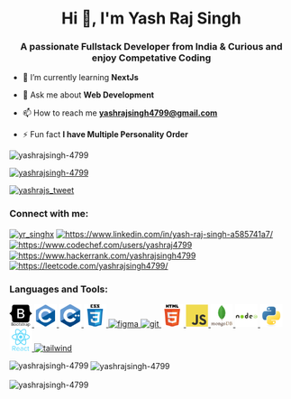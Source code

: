 <h1 align="center">Hi 👋, I'm Yash Raj Singh</h1>
<h3 align="center">A passionate Fullstack Developer from India & Curious and enjoy Competative Coding</h3>

- 🌱 I’m currently learning **NextJs**

- 💬 Ask me about **Web Development**

- 📫 How to reach me **yashrajsingh4799@gmail.com**

- ⚡ Fun fact **I have Multiple Personality Order**

<p align="left"> <img src="https://komarev.com/ghpvc/?username=yashrajsingh-4799&label=Profile%20views&color=0e75b6&style=flat" alt="yashrajsingh-4799" /> </p>

<p align="left"> <a href="https://github.com/ryo-ma/github-profile-trophy"><img src="https://github-profile-trophy.vercel.app/?username=yashrajsingh-4799" alt="yashrajsingh-4799" /></a> </p>

<p align="left"> <a href="https://twitter.com/yashrajs_tweet" target="blank"><img src="https://img.shields.io/twitter/follow/yashrajs_tweet?logo=twitter&style=for-the-badge" alt="yashrajs_tweet" /></a> </p>

<h3 align="left">Connect with me:</h3>
<p align="left">
<a href="https://twitter.com/yr_singhx" target="blank"><img align="center" src="https://raw.githubusercontent.com/rahuldkjain/github-profile-readme-generator/master/src/images/icons/Social/twitter.svg" alt="yr_singhx" height="30" width="40" /></a>
<a href="https://linkedin.com/in/https://www.linkedin.com/in/yash-raj-singh-a585741a7/" target="blank"><img align="center" src="https://raw.githubusercontent.com/rahuldkjain/github-profile-readme-generator/master/src/images/icons/Social/linked-in-alt.svg" alt="https://www.linkedin.com/in/yash-raj-singh-a585741a7/" height="30" width="40" /></a>
<a href="https://www.codechef.com/users/https://www.codechef.com/users/yashraj4799" target="blank"><img align="center" src="https://cdn.jsdelivr.net/npm/simple-icons@3.1.0/icons/codechef.svg" alt="https://www.codechef.com/users/yashraj4799" height="30" width="40" /></a>
<a href="https://www.hackerrank.com/https://www.hackerrank.com/yashrajsingh4799" target="blank"><img align="center" src="https://raw.githubusercontent.com/rahuldkjain/github-profile-readme-generator/master/src/images/icons/Social/hackerrank.svg" alt="https://www.hackerrank.com/yashrajsingh4799" height="30" width="40" /></a>
<a href="https://www.leetcode.com/https://leetcode.com/yashrajsingh4799/" target="blank"><img align="center" src="https://raw.githubusercontent.com/rahuldkjain/github-profile-readme-generator/master/src/images/icons/Social/leet-code.svg" alt="https://leetcode.com/yashrajsingh4799/" height="30" width="40" /></a>
</p>

<h3 align="left">Languages and Tools:</h3>
<p align="left"> <a href="https://getbootstrap.com" target="_blank" rel="noreferrer"> <img src="https://raw.githubusercontent.com/devicons/devicon/master/icons/bootstrap/bootstrap-plain-wordmark.svg" alt="bootstrap" width="40" height="40"/> </a> <a href="https://www.cprogramming.com/" target="_blank" rel="noreferrer"> <img src="https://raw.githubusercontent.com/devicons/devicon/master/icons/c/c-original.svg" alt="c" width="40" height="40"/> </a> <a href="https://www.w3schools.com/cpp/" target="_blank" rel="noreferrer"> <img src="https://raw.githubusercontent.com/devicons/devicon/master/icons/cplusplus/cplusplus-original.svg" alt="cplusplus" width="40" height="40"/> </a> <a href="https://www.w3schools.com/css/" target="_blank" rel="noreferrer"> <img src="https://raw.githubusercontent.com/devicons/devicon/master/icons/css3/css3-original-wordmark.svg" alt="css3" width="40" height="40"/> </a> <a href="https://www.figma.com/" target="_blank" rel="noreferrer"> <img src="https://www.vectorlogo.zone/logos/figma/figma-icon.svg" alt="figma" width="40" height="40"/> </a> <a href="https://git-scm.com/" target="_blank" rel="noreferrer"> <img src="https://www.vectorlogo.zone/logos/git-scm/git-scm-icon.svg" alt="git" width="40" height="40"/> </a> <a href="https://www.w3.org/html/" target="_blank" rel="noreferrer"> <img src="https://raw.githubusercontent.com/devicons/devicon/master/icons/html5/html5-original-wordmark.svg" alt="html5" width="40" height="40"/> </a> <a href="https://developer.mozilla.org/en-US/docs/Web/JavaScript" target="_blank" rel="noreferrer"> <img src="https://raw.githubusercontent.com/devicons/devicon/master/icons/javascript/javascript-original.svg" alt="javascript" width="40" height="40"/> </a> <a href="https://www.mongodb.com/" target="_blank" rel="noreferrer"> <img src="https://raw.githubusercontent.com/devicons/devicon/master/icons/mongodb/mongodb-original-wordmark.svg" alt="mongodb" width="40" height="40"/> </a> <a href="https://nodejs.org" target="_blank" rel="noreferrer"> <img src="https://raw.githubusercontent.com/devicons/devicon/master/icons/nodejs/nodejs-original-wordmark.svg" alt="nodejs" width="40" height="40"/> </a> <a href="https://www.python.org" target="_blank" rel="noreferrer"> <img src="https://raw.githubusercontent.com/devicons/devicon/master/icons/python/python-original.svg" alt="python" width="40" height="40"/> </a> <a href="https://reactjs.org/" target="_blank" rel="noreferrer"> <img src="https://raw.githubusercontent.com/devicons/devicon/master/icons/react/react-original-wordmark.svg" alt="react" width="40" height="40"/> </a> <a href="https://tailwindcss.com/" target="_blank" rel="noreferrer"> <img src="https://www.vectorlogo.zone/logos/tailwindcss/tailwindcss-icon.svg" alt="tailwind" width="40" height="40"/> </a> </p>

<p><img align="left" src="https://github-readme-stats.vercel.app/api/top-langs?username=yashrajsingh-4799&show_icons=true&locale=en&layout=compact" alt="yashrajsingh-4799" /></p>

<p>&nbsp;<img align="center" src="https://github-readme-stats.vercel.app/api?username=yashrajsingh-4799&show_icons=true&locale=en" alt="yashrajsingh-4799" /></p>

<p><img align="center" src="https://github-readme-streak-stats.herokuapp.com/?user=yashrajsingh-4799&" alt="yashrajsingh-4799" /></p>
